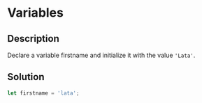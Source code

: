 # Variables

## Description

Declare a variable firstname and initialize it with the value ```'Lata'```.

## Solution

```javascript
let firstname = 'lata';
```